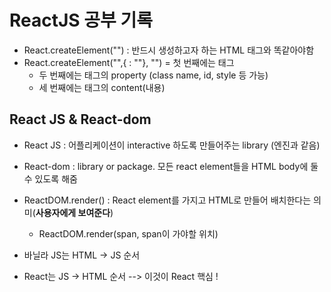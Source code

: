 # ReactJS 공부 기록

- React.createElement("") : 반드시 생성하고자 하는 HTML 태그와 똑같아야함
- React.createElement("",{ : ""}, "")
  = 첫 번째에는 태그
  - 두 번째에는 태그의 property (class name, id, style 등 가능)
  - 세 번째에는 태그의 content(내용)

## React JS & React-dom

- React JS : 어플리케이션이 interactive 하도록 만들어주는 library (엔진과 같음)
- React-dom : library or package. 모든 react element들을 HTML body에 둘 수 있도록 해줌

- ReactDOM.render() : React element를 가지고 HTML로 만들어 배치한다는 의미(**사용자에게 보여준다**)

  - ReactDOM.render(span, span이 가야할 위치)

- 바닐라 JS는 HTML -> JS 순서
- React는 JS -> HTML 순서 --> 이것이 React 핵심 !
